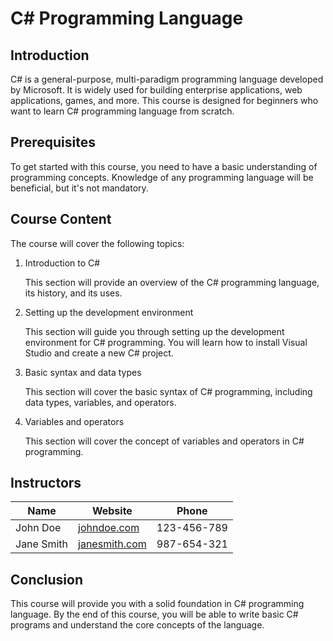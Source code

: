 <!-- 
This document outlines a course on learning c# programming language. The course is designed for beginners and is intended to be an introductory learning experience. 
-->

# C# Programming Language

## Introduction

C# is a general-purpose, multi-paradigm programming language developed by Microsoft. It is widely used for building enterprise applications, web applications, games, and more. This course is designed for beginners who want to learn C# programming language from scratch.

## Prerequisites

To get started with this course, you need to have a basic understanding of programming concepts. Knowledge of any programming language will be beneficial, but it's not mandatory.

## Course Content

The course will cover the following topics:

1) Introduction to C#

    This section will provide an overview of the C# programming language, its history, and its uses.

2) Setting up the development environment

    This section will guide you through setting up the development environment for C# programming. You will learn how to install Visual Studio and create a new C# project.
3) Basic syntax and data types

    This section will cover the basic syntax of C# programming, including data types, variables, and operators.
4) Variables and operators

    This section will cover the concept of variables and operators in C# programming.

<!--
Generate a table of instructors for the course with the following columns:
- Name
- Website
- Phone
-->

## Instructors

| Name          | Website                   | Phone       |
| ------------- | ------------------------- | ----------- |
| John Doe      | [johndoe.com](http://www.johndoe.com) | 123-456-789 |
| Jane Smith    | [janesmith.com](http://www.janesmith.com) | 987-654-321 |

## Conclusion

This course will provide you with a solid foundation in C# programming language. By the end of this course, you will be able to write basic C# programs and understand the core concepts of the language.